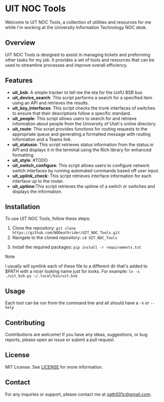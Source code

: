 # UIT NOC Tools

Welcome to UIT NOC Tools, a collection of utilities and resources for me while I'm working at the University Information Technology NOC desk.

## Overview

UIT NOC Tools is designed to assist in managing tickets and preforming other tasks for my job. It provides a set of tools and resources that can be used to streamline processes and improve overall efficiency.

## Features

- **uit_bsb**: A simple tracker to tell me the eta for the UofU BSB bus
- **uit_device_search**: This script performs a search for a specified item using an API and retrieves the results.
- **uit_key_interfaces**: This script checks the trunk interfaces of switches to ensure that their descriptions follow a specific standard.
- **uit_people**: This script allows users to search for and retrieve information about people from the University of Utah's online directory.
- **uit_route**: This script provides functions for routing requests to the appropriate queue and generating a formatted message with routing information and a Teams link.
- **uit_statusio**: This script retrieves status information from the status.io API and displays it in the terminal using the Rich library for enhanced formatting.
- **uit_style**: #TODO
- **uit_switch_configure**: This script allows users to configure network switch interfaces by running automated commands based off user input.
- **uit_uplink_check**: This script retrieves interface information for each interface up to the router.
- **uit_uptime**:This script retrieves the uptime of a switch or switches and displays the information.

## Installation

To use UIT NOC Tools, follow these steps:

1. Clone the repository: `git clone https://github.com/N8Deathrider/UIT_NOC_Tools.git`
2. Navigate to the cloned repository: `cd UIT_NOC_Tools`
<!-- 3. It's recommended to create a virtual environment to isolate your project: `python3 -m venv env`
4. Activate the virtual environment: 
   - On Mac/Linux: `source env/bin/activate`
   - On Windows: `.\env\Scripts\activate`
5. Install the required packages: `pip install -r requirements.txt` -->
3. Install the required packages: `pip install -r requirements.txt`

> [!NOTE]
> I usually will symlink each of these file to a different dir that's added to $PATH with a nicer looking name just for looks.
> For example: `ln -s ./uit_bsb.py ~/.local/bin/uit.bsb`

## Usage

Each tool can be run from the command line and all should have a `-h` or `--help`

## Contributing

Contributions are welcome! If you have any ideas, suggestions, or bug reports, please open an issue or submit a pull request.

## License

MIT License. See [LICENSE](LICENSE) for more information.

## Contact

For any inquiries or support, please contact me at nath001c@gmail.com.
